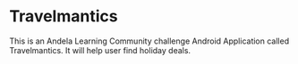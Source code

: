 # Travelmantics

This is an Andela Learning Community challenge  Android Application called Travelmantics. 
It will help user find holiday deals.
